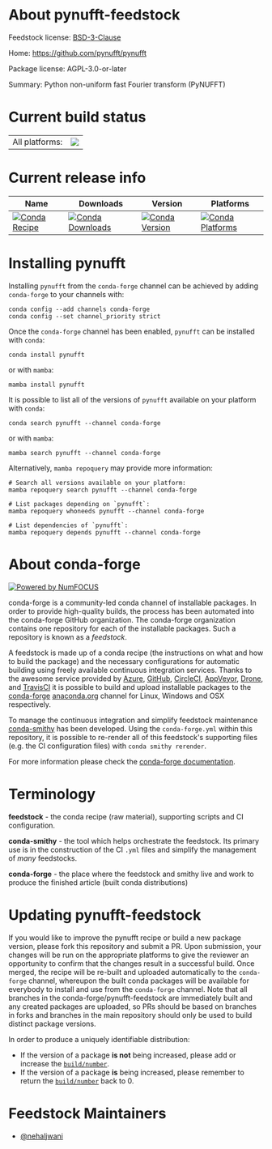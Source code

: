 About pynufft-feedstock
=======================

Feedstock license: [BSD-3-Clause](https://github.com/conda-forge/pynufft-feedstock/blob/main/LICENSE.txt)

Home: https://github.com/pynufft/pynufft

Package license: AGPL-3.0-or-later

Summary: Python non-uniform fast Fourier transform (PyNUFFT)

Current build status
====================


<table><tr><td>All platforms:</td>
    <td>
      <a href="https://dev.azure.com/conda-forge/feedstock-builds/_build/latest?definitionId=14079&branchName=main">
        <img src="https://dev.azure.com/conda-forge/feedstock-builds/_apis/build/status/pynufft-feedstock?branchName=main">
      </a>
    </td>
  </tr>
</table>

Current release info
====================

| Name | Downloads | Version | Platforms |
| --- | --- | --- | --- |
| [![Conda Recipe](https://img.shields.io/badge/recipe-pynufft-green.svg)](https://anaconda.org/conda-forge/pynufft) | [![Conda Downloads](https://img.shields.io/conda/dn/conda-forge/pynufft.svg)](https://anaconda.org/conda-forge/pynufft) | [![Conda Version](https://img.shields.io/conda/vn/conda-forge/pynufft.svg)](https://anaconda.org/conda-forge/pynufft) | [![Conda Platforms](https://img.shields.io/conda/pn/conda-forge/pynufft.svg)](https://anaconda.org/conda-forge/pynufft) |

Installing pynufft
==================

Installing `pynufft` from the `conda-forge` channel can be achieved by adding `conda-forge` to your channels with:

```
conda config --add channels conda-forge
conda config --set channel_priority strict
```

Once the `conda-forge` channel has been enabled, `pynufft` can be installed with `conda`:

```
conda install pynufft
```

or with `mamba`:

```
mamba install pynufft
```

It is possible to list all of the versions of `pynufft` available on your platform with `conda`:

```
conda search pynufft --channel conda-forge
```

or with `mamba`:

```
mamba search pynufft --channel conda-forge
```

Alternatively, `mamba repoquery` may provide more information:

```
# Search all versions available on your platform:
mamba repoquery search pynufft --channel conda-forge

# List packages depending on `pynufft`:
mamba repoquery whoneeds pynufft --channel conda-forge

# List dependencies of `pynufft`:
mamba repoquery depends pynufft --channel conda-forge
```


About conda-forge
=================

[![Powered by
NumFOCUS](https://img.shields.io/badge/powered%20by-NumFOCUS-orange.svg?style=flat&colorA=E1523D&colorB=007D8A)](https://numfocus.org)

conda-forge is a community-led conda channel of installable packages.
In order to provide high-quality builds, the process has been automated into the
conda-forge GitHub organization. The conda-forge organization contains one repository
for each of the installable packages. Such a repository is known as a *feedstock*.

A feedstock is made up of a conda recipe (the instructions on what and how to build
the package) and the necessary configurations for automatic building using freely
available continuous integration services. Thanks to the awesome service provided by
[Azure](https://azure.microsoft.com/en-us/services/devops/), [GitHub](https://github.com/),
[CircleCI](https://circleci.com/), [AppVeyor](https://www.appveyor.com/),
[Drone](https://cloud.drone.io/welcome), and [TravisCI](https://travis-ci.com/)
it is possible to build and upload installable packages to the
[conda-forge](https://anaconda.org/conda-forge) [anaconda.org](https://anaconda.org/)
channel for Linux, Windows and OSX respectively.

To manage the continuous integration and simplify feedstock maintenance
[conda-smithy](https://github.com/conda-forge/conda-smithy) has been developed.
Using the ``conda-forge.yml`` within this repository, it is possible to re-render all of
this feedstock's supporting files (e.g. the CI configuration files) with ``conda smithy rerender``.

For more information please check the [conda-forge documentation](https://conda-forge.org/docs/).

Terminology
===========

**feedstock** - the conda recipe (raw material), supporting scripts and CI configuration.

**conda-smithy** - the tool which helps orchestrate the feedstock.
                   Its primary use is in the construction of the CI ``.yml`` files
                   and simplify the management of *many* feedstocks.

**conda-forge** - the place where the feedstock and smithy live and work to
                  produce the finished article (built conda distributions)


Updating pynufft-feedstock
==========================

If you would like to improve the pynufft recipe or build a new
package version, please fork this repository and submit a PR. Upon submission,
your changes will be run on the appropriate platforms to give the reviewer an
opportunity to confirm that the changes result in a successful build. Once
merged, the recipe will be re-built and uploaded automatically to the
`conda-forge` channel, whereupon the built conda packages will be available for
everybody to install and use from the `conda-forge` channel.
Note that all branches in the conda-forge/pynufft-feedstock are
immediately built and any created packages are uploaded, so PRs should be based
on branches in forks and branches in the main repository should only be used to
build distinct package versions.

In order to produce a uniquely identifiable distribution:
 * If the version of a package **is not** being increased, please add or increase
   the [``build/number``](https://docs.conda.io/projects/conda-build/en/latest/resources/define-metadata.html#build-number-and-string).
 * If the version of a package **is** being increased, please remember to return
   the [``build/number``](https://docs.conda.io/projects/conda-build/en/latest/resources/define-metadata.html#build-number-and-string)
   back to 0.

Feedstock Maintainers
=====================

* [@nehaljwani](https://github.com/nehaljwani/)

